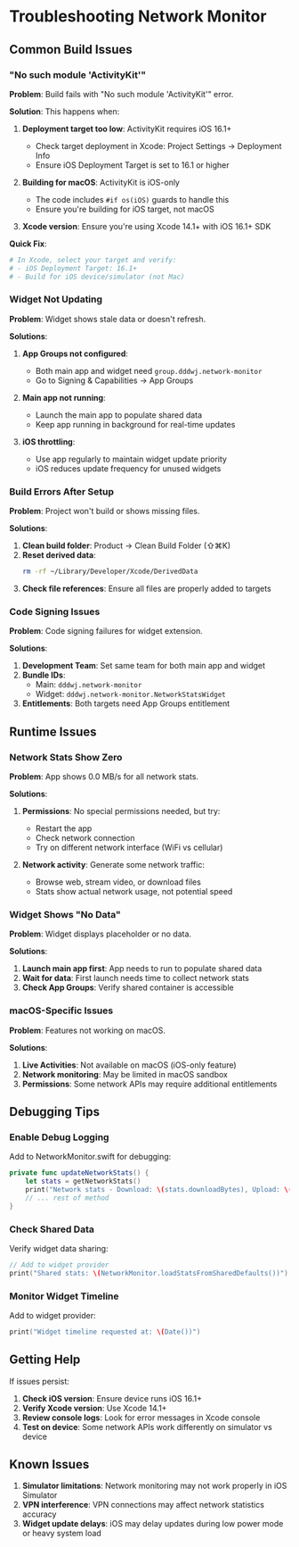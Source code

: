 # Troubleshooting Network Monitor

## Common Build Issues

### "No such module 'ActivityKit'"

**Problem**: Build fails with "No such module 'ActivityKit'" error.

**Solution**: This happens when:
1. **Deployment target too low**: ActivityKit requires iOS 16.1+
   - Check target deployment in Xcode: Project Settings → Deployment Info
   - Ensure iOS Deployment Target is set to 16.1 or higher

2. **Building for macOS**: ActivityKit is iOS-only
   - The code includes `#if os(iOS)` guards to handle this
   - Ensure you're building for iOS target, not macOS

3. **Xcode version**: Ensure you're using Xcode 14.1+ with iOS 16.1+ SDK

**Quick Fix**:
```bash
# In Xcode, select your target and verify:
# - iOS Deployment Target: 16.1+
# - Build for iOS device/simulator (not Mac)
```

### Widget Not Updating

**Problem**: Widget shows stale data or doesn't refresh.

**Solutions**:
1. **App Groups not configured**: 
   - Both main app and widget need `group.dddwj.network-monitor`
   - Go to Signing & Capabilities → App Groups

2. **Main app not running**:
   - Launch the main app to populate shared data
   - Keep app running in background for real-time updates

3. **iOS throttling**:
   - Use app regularly to maintain widget update priority
   - iOS reduces update frequency for unused widgets

### Build Errors After Setup

**Problem**: Project won't build or shows missing files.

**Solutions**:
1. **Clean build folder**: Product → Clean Build Folder (⇧⌘K)
2. **Reset derived data**: 
   ```bash
   rm -rf ~/Library/Developer/Xcode/DerivedData
   ```
3. **Check file references**: Ensure all files are properly added to targets

### Code Signing Issues

**Problem**: Code signing failures for widget extension.

**Solutions**:
1. **Development Team**: Set same team for both main app and widget
2. **Bundle IDs**: 
   - Main: `dddwj.network-monitor`
   - Widget: `dddwj.network-monitor.NetworkStatsWidget`
3. **Entitlements**: Both targets need App Groups entitlement

## Runtime Issues

### Network Stats Show Zero

**Problem**: App shows 0.0 MB/s for all network stats.

**Solutions**:
1. **Permissions**: No special permissions needed, but try:
   - Restart the app
   - Check network connection
   - Try on different network interface (WiFi vs cellular)

2. **Network activity**: Generate some network traffic:
   - Browse web, stream video, or download files
   - Stats show actual network usage, not potential speed

### Widget Shows "No Data"

**Problem**: Widget displays placeholder or no data.

**Solutions**:
1. **Launch main app first**: App needs to run to populate shared data
2. **Wait for data**: First launch needs time to collect network stats
3. **Check App Groups**: Verify shared container is accessible

### macOS-Specific Issues

**Problem**: Features not working on macOS.

**Solutions**:
1. **Live Activities**: Not available on macOS (iOS-only feature)
2. **Network monitoring**: May be limited in macOS sandbox
3. **Permissions**: Some network APIs may require additional entitlements

## Debugging Tips

### Enable Debug Logging

Add to NetworkMonitor.swift for debugging:
```swift
private func updateNetworkStats() {
    let stats = getNetworkStats()
    print("Network stats - Download: \(stats.downloadBytes), Upload: \(stats.uploadBytes)")
    // ... rest of method
}
```

### Check Shared Data

Verify widget data sharing:
```swift
// Add to widget provider
print("Shared stats: \(NetworkMonitor.loadStatsFromSharedDefaults())")
```

### Monitor Widget Timeline

Add to widget provider:
```swift
print("Widget timeline requested at: \(Date())")
```

## Getting Help

If issues persist:

1. **Check iOS version**: Ensure device runs iOS 16.1+
2. **Verify Xcode version**: Use Xcode 14.1+
3. **Review console logs**: Look for error messages in Xcode console
4. **Test on device**: Some network APIs work differently on simulator vs device

## Known Issues

1. **Simulator limitations**: Network monitoring may not work properly in iOS Simulator
2. **VPN interference**: VPN connections may affect network statistics accuracy
3. **Widget update delays**: iOS may delay updates during low power mode or heavy system load